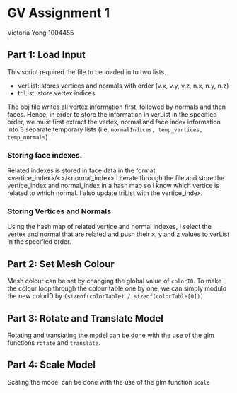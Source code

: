# GV Assignment 1
Victoria Yong 1004455

## Part 1: Load Input
This script required the file to be loaded in to two lists.
- verList: stores vertices and normals  with order (v.x, v.y, v.z, n.x, n.y, n.z)
- triList: store vertex indices

The obj file writes all vertex information first, followed by normals and then faces. Hence, in order to store the information in verList in the specified order, we must first extract the vertex, normal and face index information into 3 separate temporary lists (i.e. `normalIndices, temp_vertices, temp_normals`)

### Storing face indexes.
Related indexes is stored in face data in the format <vertice_index>/<>/<normal_index>
I iterate through the file and store the vertice_index and normal_index in a hash map so I know which vertice is related to which normal.
I also update triList with the vertice_index.

### Storing Vertices and Normals
Using the hash map of related vertice and normal indexes, I select the vertex and normal that are related and push their x, y and z values to verList in the specified order.

## Part 2: Set Mesh Colour
Mesh colour can be set by changing the global value of `colorID`. To make the colour loop through the colour table one by one, we can simply modulo the new colorID by `(sizeof(colorTable) / sizeof(colorTable[0]))`

## Part 3: Rotate and Translate Model
Rotating and translating the model can be done with the use of the glm functions `rotate` and `translate`. 

## Part 4: Scale Model
Scaling the model can be done with the use of the glm function `scale`
